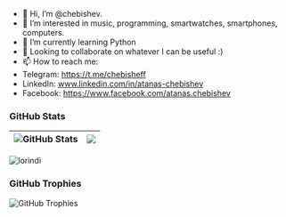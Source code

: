 - 👋 Hi, I’m @chebishev.
- 👀 I’m interested in music, programming, smartwatches, smartphones, computers.
- 🌱 I’m currently learning Python
- 💞️ Looking to collaborate on whatever I can be useful :)
- 📫 How to reach me: 
- Telegram: https://t.me/chebisheff
- LinkedIn: www.linkedin.com/in/atanas-chebishev
- Facebook: https://www.facebook.com/atanas.chebishev

### GitHub Stats

| <img align="center" src="https://github-readme-stats.vercel.app/api?username=chebishev&count_private=true&show_icons=true&include_all_commits=true&hide_border=true&hide=contribs" alt="GitHub Stats" /> | <img align="center" src="https://github-readme-stats.vercel.app/api/top-langs/?username=chebishev&layout=compact&hide_border=true" /> |
| ------------- | ------------- |

<p><img align="center" src="https://github-readme-streak-stats.herokuapp.com/?user=lorindi&" alt="lorindi" /></p>

### GitHub Trophies

<img align="center" src="https://github-profile-trophy.vercel.app/?username=chebishev&rank=-C,-B" alt="GitHub Trophies" />


<!---
chebishev/chebishev is a ✨ special ✨ repository because its `README.md` (this file) appears on your GitHub profile.
You can click the Preview link to take a look at your changes.
--->
